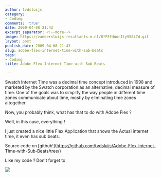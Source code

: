 ```yaml
---
author: tvdsluijs
category:
- Coding
comments: 'true'
date: 2009-04-08 21:43
excerpt_separator: <!--more-->
image: https://vandersluijs.resultants-e.nl/0*P5EduonItyVS8i7d.gif
layout: post
publish_date: 2009-04-08 21:43
slug: adobe-flex-internet-time-with-sub-beats
tags:
- Coding
title: Adobe Flex Internet Time with Sub Beats

---
```

Swatch Internet Time was a decimal time concept introduced in 1998 and
marketed by the Swatch corporation as an alternative, decimal measure of time.
One of the goals was to simplify the way people in different time zones
communicate about time, mostly by eliminating time zones altogether.  
  
Now, you probably think, what has that to do with Adobe Flex ?  
  
  
  
Well, in this case, everything !  
  
I just created a nice little Flex Application that shows the Actual internet
time, it even has sub beats.  
  
  
  
Source code on [github!](https://github.com/tvdsluijs/Adobe-Flex-Internet-
Time-with-Sub-Beats/tree/)  
  
Like my code ? Don’t forget to

![](https://vandersluijs.resultants-e.nl/0*P5EduonItyVS8i7d.gif)

